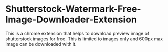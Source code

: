 # Shutterstock-Watermark-Free-Image-Downloader-Extension
This is a chrome extension that helps to download preview image of shutterstock images for free. This is limited to images only and 600px max image can be downloaded with it.
